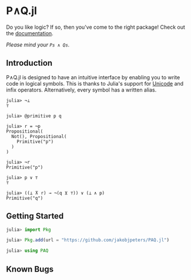 
# P∧Q.jl

Do you like logic? If so, then you've come to the right package! Check out the [documentation](https://jakobjpeters.github.io/PAQ.jl/).

*Please mind your ```Ps ∧ Qs```.*


## Introduction

P∧Q.jl is designed to have an intuitive interface by enabling you to write code in logical symbols. This is thanks to Julia's support for [Unicode](https://docs.julialang.org/en/v1/manual/unicode-input/) and infix operators. Alternatively, every symbol has a written alias.

```jldoctest
julia> ¬⊥
⊤

julia> @primitive p q

julia> r = ¬p
Propositional(
  Not(), Propositional(
    Primitive("p")
  ) 
)

julia> ¬r
Primitive("p")

julia> p ∨ ⊤
⊤

julia> ((⊥ ⊼ r) → ¬(q ⊻ ⊤)) ∨ (⊥ ∧ p)
Primitive("q")
```

## Getting Started

```julia
julia> import Pkg

julia> Pkg.add(url = "https://github.com/jakobjpeters/PAQ.jl")

julia> using PAQ
```


## Known Bugs
